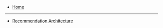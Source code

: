* [Home](wiki/)

* * *

* [Recommendation Architecture](https://github.com/Tribu-Zubu/Tribu-Zubu/wiki/Recommendation-Architecture)
